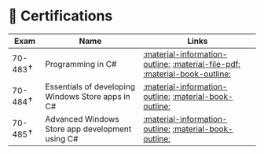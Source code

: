 # 🥇 Certifications

| Exam           | Name                                              | Links                                                                                                                                                                                                                                                                                                                                                                                                   |
| -------------- | ------------------------------------------------- | ------------------------------------------------------------------------------------------------------------------------------------------------------------------------------------------------------------------------------------------------------------------------------------------------------------------------------------------------------------------------------------------------------- |
| 70-483<sup title="retired">&#x271D;</sup> | Programming in C#                                 | [:material-information-outline:](https://docs.microsoft.com/en-us/learn/certifications/exams/70-483 "Exam 70-483: Programming in C# - Landing page") [:material-file-pdf:](https://query.prod.cms.rt.microsoft.com/cms/api/am/binary/RE4tiMh "Exam 70-483: Programming in C# -  Exam skills outline") [:material-book-outline:](https://www.amazon.com/Exam-Ref-70-483-Programming-Miles/dp/1509306986) |
| 70-484<sup title="retired">&#x271D;</sup> | Essentials of developing Windows Store apps in C# | [:material-information-outline:](https://docs.microsoft.com/en-us/learn/certifications/retired-certification-exams) [:material-book-outline:](https://www.amazon.com/70-484-Essentials-Developing-Windows-Store/dp/0735676844)                                                                                                                                                                          |
| 70-485<sup title="retired">&#x271D;</sup> | Advanced Windows Store app development using C#   | [:material-information-outline:](https://docs.microsoft.com/en-us/learn/certifications/retired-certification-exams) [:material-book-outline:](https://www.amazon.com/Exam-Ref-70-485-Advanced-Development/dp/8120349709)                                                                                                                                                                                |